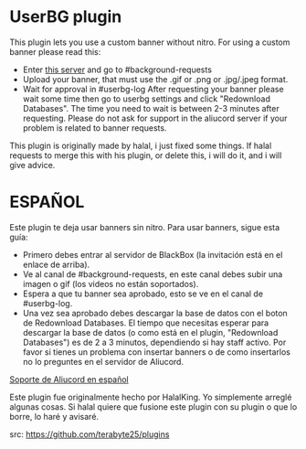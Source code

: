 # UserBG plugin
This plugin lets you use a custom banner without nitro.
For using a custom banner please read this:
- Enter [this server](https://discord.gg/TeRQEPb) and go to #background-requests
- Upload your banner, that must use the .gif or .png or .jpg/.jpeg format.
- Wait for approval in #userbg-log
After requesting your banner please wait some time then go to userbg settings and click "Redownload Databases".
The time you need to wait is between 2-3 minutes after requesting.
Please do not ask for support in the aliucord server if your problem is related to banner requests.

This plugin is originally made by halal, i just fixed some things. If halal requests to merge this with his plugin, or delete this, i will do it, and i will give advice.

# ESPAÑOL
Este plugin te deja usar banners sin nitro.
Para usar banners, sigue esta guía:
- Primero debes entrar al servidor de BlackBox (la invitación está en el enlace de arriba).
- Ve al canal de #background-requests, en este canal debes subir una imagen o gif (los videos no están soportados).
- Espera a que tu banner sea aprobado, esto se ve en el canal de #userbg-log.
- Una vez sea aprobado debes descargar la base de datos con el boton de Redownload Databases. 
El tiempo que necesitas esperar para descargar la base de datos (o como está en el plugin, "Redownload Databases") es de 2 a 3 minutos, dependiendo si hay staff activo.
Por favor si tienes un problema con insertar banners o de como insertarlos no lo preguntes en el servidor de Aliucord.

[Soporte de Aliucord en español](https://discord.gg/NfkPvxvmuz)

Este plugin fue originalmente hecho por HalalKing. Yo simplemente arreglé algunas cosas. Si halal quiere que fusione este plugin con su plugin o que lo borre, lo haré y avisaré.

src: https://github.com/terabyte25/plugins
